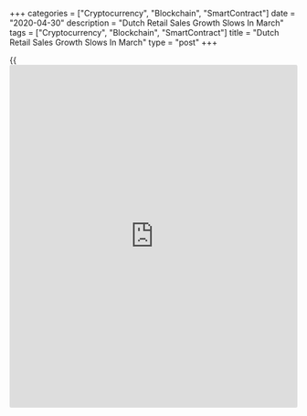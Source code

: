 +++
categories = ["Cryptocurrency", "Blockchain", "SmartContract"]
date = "2020-04-30"
description = "Dutch Retail Sales Growth Slows In March"
tags = ["Cryptocurrency", "Blockchain", "SmartContract"]
title = "Dutch Retail Sales Growth Slows In March"
type = "post"
+++

{{<iframe id="large-banner" src="https://www.bounty.group/#slide=10.0" width="100%" height="600" scrolling="no" style="border: 0px solid rgb(216, 221, 230); border-radius: 3px;">}}

Dutch retail sales grew at the softest pace in March, figures from the
Central Bureau of Statistics showed on Thursday.

Retail sales rose 3.5 percent year-on-year in March, after a 5.0 percent
increase in February. In January, retail sales grew 3.7 percent.

The measures against the spread of [coronavirus][1] disease had a large
effect on the retail, the agency said.

Sales of non-food decreased 8.0 percent in March, while prices of food
stores rose 12.2 percent.

Online sales gained 28.8 percent in March compared to the same month
last year.

For comments and feedback [contact](https://www.playgroundfx.com/contact/): editorial@rtt[news](https://www.letsplayfx.com/blog/forex-news-website/).com

[Economic News][2]

 **What parts of the world are seeing the best (and worst) economic
performances lately? Click[here][3] to check out our [Econ Scorecard][3]
and find out! See up-to-the-moment [ranking](https://www.playgroundfx.com/blog/crypto-exchange-ranking/)s for the best and worst
performers in [GDP][4], [unemployment rate][5], [inflation][3] and much
more.**

   1. www.rtt[news](https://www.letsplayfx.com/blog/forex-news-website/).com/list/coronavirus.aspx
   2. www.rtt[news](https://www.letsplayfx.com/blog/forex-news-website/).com/Content/EconomicNews.aspx
   3. www.rtt[news](https://www.letsplayfx.com/blog/forex-news-website/).com/economic-scorecard/world-rank/CPI/highest-performance.aspx
   4. www.rtt[news](https://www.letsplayfx.com/blog/forex-news-website/).com/economic-scorecard/world-rank/GDP/highest-performance.aspx
   5. www.rtt[news](https://www.letsplayfx.com/blog/forex-news-website/).com/economic-scorecard/world-rank/unemployment-rate/lowest-performance.aspx